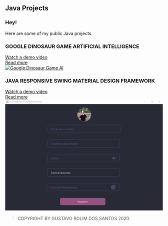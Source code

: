 ## Java Projects

### Hey!
Here are some of my public Java projects.


### GOOGLE DINOSAUR GAME ARTIFICIAL INTELLIGENCE
[Watch a demo video](https://www.youtube.com/watch?v=szKEPME56y8)  <br/>
[Read more](https://github.com/GustavoRolimSantos/Java/tree/master/Chrome-Dino-Game-AI)  <br/>
[![Google Dinosaur Game AI](https://github.com/GustavoRolimSantos/Java/blob/master/Chrome-Dino-Game-AI/trained.gif)](https://www.youtube.com/watch?v=szKEPME56y8&feature=youtu.be)

### JAVA RESPONSIVE SWING MATERIAL DESIGN FRAMEWORK
[Watch a demo video](https://www.youtube.com/watch?v=ZijJrgkgyUA)  <br/>
[Read more](https://github.com/GustavoRolimSantos/Java/tree/master/ResponsiveSwingMaterialDesign)  <br/>
[![Java Responsive Swing Material Design Framework](https://github.com/GustavoRolimSantos/Java/blob/master/ResponsiveSwingMaterialDesign/images/Form.png)](https://www.youtube.com/watch?v=ZijJrgkgyUA)

> COPYRIGHT BY GUSTAVO ROLIM DOS SANTOS 2020.
